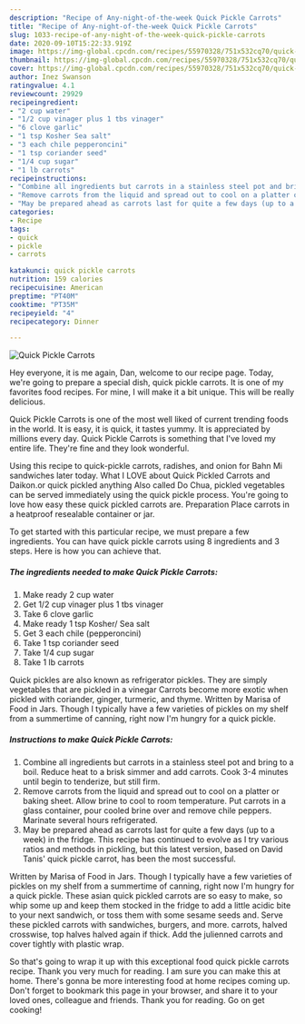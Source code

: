 ```yaml
---
description: "Recipe of Any-night-of-the-week Quick Pickle Carrots"
title: "Recipe of Any-night-of-the-week Quick Pickle Carrots"
slug: 1033-recipe-of-any-night-of-the-week-quick-pickle-carrots
date: 2020-09-10T15:22:33.919Z
image: https://img-global.cpcdn.com/recipes/55970328/751x532cq70/quick-pickle-carrots-recipe-main-photo.jpg
thumbnail: https://img-global.cpcdn.com/recipes/55970328/751x532cq70/quick-pickle-carrots-recipe-main-photo.jpg
cover: https://img-global.cpcdn.com/recipes/55970328/751x532cq70/quick-pickle-carrots-recipe-main-photo.jpg
author: Inez Swanson
ratingvalue: 4.1
reviewcount: 29929
recipeingredient:
- "2 cup water"
- "1/2 cup vinager plus 1 tbs vinager"
- "6 clove garlic"
- "1 tsp Kosher Sea salt"
- "3 each chile pepperoncini"
- "1 tsp coriander seed"
- "1/4 cup sugar"
- "1 lb carrots"
recipeinstructions:
- "Combine all ingredients but carrots in a stainless steel pot and bring to a boil. Reduce heat to a brisk simmer and add carrots. Cook 3-4 minutes until begin to tenderize, but still firm."
- "Remove carrots from the liquid and spread out to cool on a platter or baking sheet. Allow brine to cool to room temperature. Put carrots in a glass container, pour cooled brine over and remove chile peppers. Marinate several hours refrigerated."
- "May be prepared ahead as carrots last for quite a few days (up to a week) in the fridge. This recipe has continued to evolve as I try various ratios and methods in pickling, but this latest version, based on David Tanis&#39; quick pickle carrot, has been the most successful."
categories:
- Recipe
tags:
- quick
- pickle
- carrots

katakunci: quick pickle carrots 
nutrition: 159 calories
recipecuisine: American
preptime: "PT40M"
cooktime: "PT35M"
recipeyield: "4"
recipecategory: Dinner

---
```



![Quick Pickle Carrots](https://img-global.cpcdn.com/recipes/55970328/751x532cq70/quick-pickle-carrots-recipe-main-photo.jpg)

Hey everyone, it is me again, Dan, welcome to our recipe page. Today, we're going to prepare a special dish, quick pickle carrots. It is one of my favorites food recipes. For mine, I will make it a bit unique. This will be really delicious.

Quick Pickle Carrots is one of the most well liked of current trending foods in the world. It is easy, it is quick, it tastes yummy. It is appreciated by millions every day. Quick Pickle Carrots is something that I've loved my entire life. They're fine and they look wonderful.

Using this recipe to quick-pickle carrots, radishes, and onion for Bahn Mi sandwiches later today. What I LOVE about Quick Pickled Carrots and Daikon.or quick pickled anything Also called Do Chua, pickled vegetables can be served immediately using the quick pickle process. You&#39;re going to love how easy these quick pickled carrots are. Preparation Place carrots in a heatproof resealable container or jar.


To get started with this particular recipe, we must prepare a few ingredients. You can have quick pickle carrots using 8 ingredients and 3 steps. Here is how you can achieve that.

<!--inarticleads1-->

##### The ingredients needed to make Quick Pickle Carrots:

1. Make ready 2 cup water
1. Get 1/2 cup vinager plus 1 tbs vinager
1. Take 6 clove garlic
1. Make ready 1 tsp Kosher/ Sea salt
1. Get 3 each chile (pepperoncini)
1. Take 1 tsp coriander seed
1. Take 1/4 cup sugar
1. Take 1 lb carrots


Quick pickles are also known as refrigerator pickles. They are simply vegetables that are pickled in a vinegar Carrots become more exotic when pickled with coriander, ginger, turmeric, and thyme. Written by Marisa of Food in Jars. Though I typically have a few varieties of pickles on my shelf from a summertime of canning, right now I&#39;m hungry for a quick pickle. 

<!--inarticleads2-->

##### Instructions to make Quick Pickle Carrots:

1. Combine all ingredients but carrots in a stainless steel pot and bring to a boil. Reduce heat to a brisk simmer and add carrots. Cook 3-4 minutes until begin to tenderize, but still firm.
1. Remove carrots from the liquid and spread out to cool on a platter or baking sheet. Allow brine to cool to room temperature. Put carrots in a glass container, pour cooled brine over and remove chile peppers. Marinate several hours refrigerated.
1. May be prepared ahead as carrots last for quite a few days (up to a week) in the fridge. This recipe has continued to evolve as I try various ratios and methods in pickling, but this latest version, based on David Tanis&#39; quick pickle carrot, has been the most successful.


Written by Marisa of Food in Jars. Though I typically have a few varieties of pickles on my shelf from a summertime of canning, right now I&#39;m hungry for a quick pickle. These asian quick pickled carrots are so easy to make, so whip some up and keep them stocked in the fridge to add a little acidic bite to your next sandwich, or toss them with some sesame seeds and. Serve these pickled carrots with sandwiches, burgers, and more. carrots, halved crosswise, top halves halved again if thick. Add the julienned carrots and cover tightly with plastic wrap. 

So that's going to wrap it up with this exceptional food quick pickle carrots recipe. Thank you very much for reading. I am sure you can make this at home. There's gonna be more interesting food at home recipes coming up. Don't forget to bookmark this page in your browser, and share it to your loved ones, colleague and friends. Thank you for reading. Go on get cooking!
